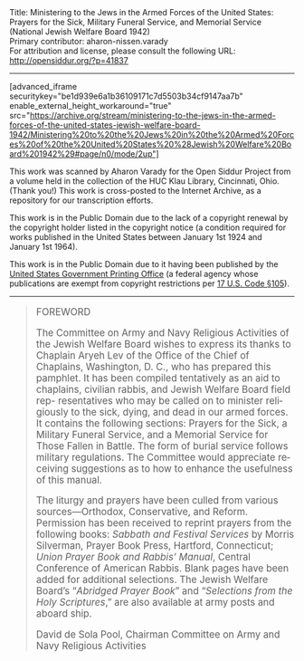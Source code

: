 <html>
<head></head>
<body>
Title: Ministering to the Jews in the Armed Forces of the United States: Prayers for the Sick, Military Funeral Service, and Memorial Service (National Jewish Welfare Board 1942)<br />
Primary contributor: aharon-nissen.varady<br />
For attribution and license, please consult the following URL: <a href="http://opensiddur.org/?p=41837">http://opensiddur.org/?p=41837</a>
<p />
<hr />

[advanced_iframe securitykey="be1d939e6a1b36109171c7d5503b34cf9147aa7b" enable_external_height_workaround="true" src="https://archive.org/stream/ministering-to-the-jews-in-the-armed-forces-of-the-united-states-jewish-welfare-board-1942/Ministering%20to%20the%20Jews%20in%20the%20Armed%20Forces%20of%20the%20United%20States%20%28Jewish%20Welfare%20Board%201942%29#page/n0/mode/2up"]

This work was scanned by Aharon Varady for the Open Siddur Project from a volume held in the collection of the HUC Klau Library, Cincinnati, Ohio. (Thank you!) This work is cross-posted to the Internet Archive, as a repository for our transcription efforts.

This work is in the Public Domain due to the lack of a copyright renewal by the copyright holder listed in the copyright notice (a condition required for works published in the United States between January 1st 1924 and January 1st 1964).

This work is in the Public Domain due to it having been published by the <a href="https://en.wikipedia.org/wiki/United_States_Government_Publishing_Office">United States Government Printing Office</a> (a federal agency whose publications are exempt from copyright restrictions per <a href="https://www.law.cornell.edu/uscode/text/17/105">17 U.S. Code &sect;105</a>).

<hr>

<div class="english" lang="en" style="font-size: 1.2em;">
<blockquote>FOREWORD 

The Committee on Army and Navy Religious Activities of the Jewish Welfare Board wishes to express its thanks to Chaplain Aryeh Lev of the Office of the Chief of Chaplains, Washington, D. C., who has prepared this pamphlet. It has been compiled tentatively as an aid to chaplains, civilian rabbis, and Jewish Welfare Board field rep- resentatives who may be called on to minister religiously to the sick, dying, and dead in our armed forces. It contains the following sections: Prayers for the Sick, a Military Funeral Service, and a Memorial Service for Those Fallen in Battle. The form of burial service follows military regulations. The Committee would appreciate receiving suggestions as to how to enhance the usefulness of this manual. 

The liturgy and prayers have been culled from various sources—Orthodox, Conservative, and Reform. Permission has been received to reprint prayers from the following books: <em>Sabbath and Festival Services</em> by Morris Silverman, Prayer Book Press, Hartford, Connecticut; <em>Union Prayer Book and Rabbis’ Manual</em>, Central Conference of American Rabbis. Blank pages have been added for additional selections. The Jewish Welfare Board’s “<em>Abridged Prayer Book</em>” and “<em>Selections from the Holy Scriptures</em>,” are also available at army posts and aboard ship. 

David de‎ Sola Pool, Chairman 
Committee on Army and Navy Religious Activities</blockquote>
</div>

&nbsp;
</body>
</html>